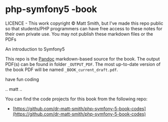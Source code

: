 # php-symfony5  -book

LICENCE - This work copyright &copy; Matt Smith, but I've made this repo public so that students/PHP programmers can have free access to these notes for their own private use. You may not publish these markdown files or the PDFs

An introduction to Symfony5

This repo is the [Pandoc](https://pandoc.org/) markdown-based source for the book. The output PDF(s) can be found in folder `_OUTPUT_PDF`. The most up-to-date version of the book PDF will be named `_BOOK_current_draft.pdf`.

have fun coding

.. matt ..


You can find the code projects for this book from the following repo:

- [https://github.com/dr-matt-smith/php-symfony-5-book-codes](https://github.com/dr-matt-smith/php-symfony-5-book-codes)
